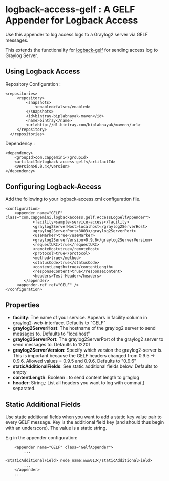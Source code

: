 logback-access-gelf :  A GELF Appender for Logback Access
==========================================

Use this appender to log access logs to a Graylog2 server via GELF messages.

This extends the functionality for [logback-gelf](https://github.com/Moocar/logback-gelf) for sending access log to Graylog Server.

Using Logback Access
--------------------
Repository Configuration :


    <repositories>
         <repository>
             <snapshots>
                 <enabled>false</enabled>
             </snapshots>
             <id>bintray-biplabnayak-maven</id>
             <name>bintray</name>
             <url>http://dl.bintray.com/biplabnayak/maven</url>
         </repository>
      </repositories>
      
Dependency :

    <dependency>
    	<groupId>com.capgemini</groupId>
    	<artifactId>logback-access-gelf</artifactId>
    	<version>0.0.4</version>
    </dependency>

Configuring Logback-Access
---------------------

Add the following to your logback-access.xml configuration file.

    <configuration>
        <appender name="GELF" class="com.capgemini.logbackaccess.gelf.AccessLogGelfAppender">
        		<facility>sample-service-access</facility>
        		<graylog2ServerHost>localhost</graylog2ServerHost>
        		<graylog2ServerPort>8003</graylog2ServerPort>
        		<useMarker>true</useMarker>
        		<graylog2ServerVersion>0.9.6</graylog2ServerVersion>
        		<requestURI>true</requestURI>
        		<remoteHost>true</remoteHost>
        		<protocol>true</protocol>
        		<method>true</method>
        		<statusCode>true</statusCode>
        		<contentLength>true</contentLength>
        		<responseContent>true</responseContent>
        		<headers>Test-Header</headers>
        	</appender>
         <appender-ref ref="GELF" />
    </configuration>

Properties
----------

*   **facility**: The name of your service. Appears in facility column in graylog2-web-interface. Defaults to "GELF"
*   **graylog2ServerHost**: The hostname of the graylog2 server to send messages to. Defaults to "localhost"
*   **graylog2ServerPort**: The graylog2ServerPort of the graylog2 server to send messages to. Defaults to 12201
*   **graylog2ServerVersion**: Specify which version the graylog2-server is. This is important because the GELF headers
changed from 0.9.5 -> 0.9.6. Allowed values = 0.9.5 and 0.9.6. Defaults to "0.9.6"
*   **staticAdditionalFields**: See static additional fields below. Defaults to empty
*   **contentLength**: Boolean : to send content length to graglog
*   **header**: String,: List all headers you want to log with comma(,) separated.


Static Additional Fields
-----------------

Use static additional fields when you want to add a static key value pair to every GELF message. Key is the additional
field key (and should thus begin with an underscore). The value is a static string.

E.g in the appender configuration:

        <appender name="GELF" class="GelfAppender">
            ...
            <staticAdditionalField>_node_name:www013</staticAdditionalField>
            ...
        </appender>
        ...
